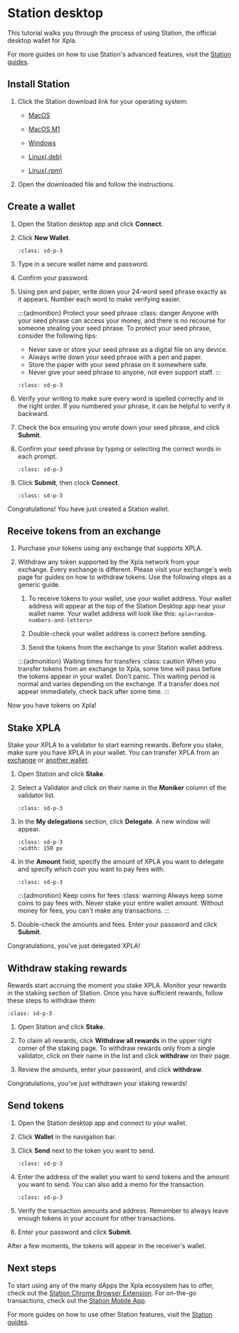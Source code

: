 # Station desktop

This tutorial walks you through the process of using Station, the official desktop wallet for Xpla.

For more guides on how to use Station's advanced features, visit the [Station guides](../_index.md).

## Install Station

1. Click the Station download link for your operating system:

   - [MacOS](https://github.com/c2xdev/station-desktop/releases/download/v1.2.0/Xpla.Station-1.2.0.dmg)

   - [MacOS M1](https://github.com/c2xdev/station-desktop/releases/download/v1.2.0/Xpla.Station-1.2.0-arm64.dmg)

   - [Windows](https://github.com/c2xdev/station-desktop/releases/download/v1.2.0/Xpla.Station.Setup.1.2.0.exe)

   - [Linux(.deb)](https://github.com/c2xdev/station-desktop/releases/download/v1.2.0/Xpla.Station_1.2.0_amd64.deb)
   - [Linux(.rpm)](https://github.com/c2xdev/station-desktop/releases/download/v1.2.0/Xpla.Station-1.2.0.x86_64.rpm)

2. Open the downloaded file and follow the instructions.

## Create a wallet

1. Open the Station desktop app and click **Connect**.

2. Click **New Wallet**. 

   ```{image} /img/screens/desktop/connect.png
   :class: sd-p-3
   ```

2. Type in a secure wallet name and password.

3. Confirm your password.

4. Using pen and paper, write down your 24-word seed phrase exactly as it appears. Number each word to make verifying easier.

   :::{admonition} Protect your seed phrase
   :class: danger
   Anyone with your seed phrase can access your money, and there is no recourse for someone stealing your seed phrase. To protect your seed phrase, consider the following tips:

   - Never save or store your seed phrase as a digital file on any device.
   - Always write down your seed phrase with a pen and paper.
   - Store the paper with your seed phrase on it somewhere safe.
   - Never give your seed phrase to anyone, not even support staff.
   :::

   ```{image} /img/screens/desktop/new-wallet.png
   :class: sd-p-3
   ```

5. Verify your writing to make sure every word is spelled correctly and in the right order. If you numbered your phrase, it can be helpful to verify it backward.

5. Check the box ensuring you wrote down your seed phrase, and click **Submit**.

6. Confirm your seed phrase by typing or selecting the correct words in each prompt.

   ```{image} /img/screens/desktop/seed.png
   :class: sd-p-3
   ```

7. Click **Submit**, then clock **Connect**. 

   ```{image} /img/screens/desktop/wallet.png
   :class: sd-p-3
   ```


Congratulations! You have just created a Station wallet.

## Receive tokens from an exchange

1. Purchase your tokens using any exchange that supports XPLA.

2. Withdraw any token supported by the Xpla network from your exchange. Every exchange is different. Please visit your exchange's web page for guides on how to withdraw tokens. Use the following steps as a generic guide.

    1. To receive tokens to your wallet, use your wallet address. Your wallet address will appear at the top of the Station Desktop app near your wallet name. Your wallet address will look like this: `xpla<random-numbers-and-letters>`

    2. Double-check your wallet address is correct before sending.

    3. Send the tokens from the exchange to your Station wallet address.

   :::{admonition} Waiting times for transfers
   :class: caution
   When you transfer tokens from an exchange to Xpla, some time will pass before the tokens appear in your wallet. Don't panic. This waiting period is normal and varies depending on the exchange. If a transfer does not appear immediately, check back after some time.
   :::

Now you have tokens on Xpla!

## Stake XPLA

Stake your XPLA to a validator to start earning rewards. Before you stake, make sure you have XPLA in your wallet. You can transfer XPLA from an [exchange](#receive-tokens-from-an-exchange) or [another wallet](../send.md).

1. Open Station and click **Stake**.

2. Select a Validator and click on their name in the **Moniker** column of the validator list.

   ```{image} /img/screens/desktop/stake-page.png
   :class: sd-p-3
   ```


3. In the **My delegations** section, click **Delegate**. A new window will appear.

   ```{image} /img/screens/desktop/stake-validator.png
   :class: sd-p-3
   :width: 150 px
   ```

4. In the **Amount** field, specify the amount of XPLA you want to delegate and specify which coin you want to pay fees with. 

   ```{image} /img/screens/desktop/stake-delegate.png
   :class: sd-p-3
   ```

   :::{admonition} Keep coins for fees
   :class: warning
   Always keep some coins to pay fees with. Never stake your entire wallet amount. Without money for fees, you can't make any transactions.
   :::

5. Double-check the amounts and fees. Enter your password and click **Submit**.

Congratulations, you've just delegated XPLA!

## Withdraw staking rewards

Rewards start accruing the moment you stake XPLA. Monitor your rewards in the staking section of Station. Once you have sufficient rewards, follow these steps to withdraw them:


   ```{image} /img/screens/desktop/stake-page.png
   :class: sd-p-3
   ```

1. Open Station and click **Stake**.

2. To claim all rewards, click **Withdraw all rewards** in the upper right corner of the staking page. To withdraw rewards only from a single validator, click on their name in the list and click **withdraw** on their page.

3. Review the amounts, enter your password, and click **withdraw**.

Congratulations, you've just withdrawn your staking rewards!

## Send tokens

1. Open the Station desktop app and connect to your wallet.

2. Click **Wallet** in the navigation bar.

3. Click **Send** next to the token you want to send.

   ```{image} /img/screens/desktop/send-wallet.png
   :class: sd-p-3
   ```

4. Enter the address of the wallet you want to send tokens and the amount you want to send. You can also add a memo for the transaction.

   ```{image} /img/screens/desktop/send-submit.png
   :class: sd-p-3
   ```

7. Verify the transaction amounts and address. Remember to always leave enough tokens in your account for other transactions.

8.  Enter your password and click **Submit**.

After a few moments, the tokens will appear in the receiver's wallet.

## Next steps

To start using any of the many dApps the Xpla ecosystem has to offer, check out the [Station Chrome Browser Extension](station-extension.md). For on-the-go transactions, check out the [Station Mobile App](station-mobile.md).

For more guides on how to use other Station features, visit the [Station guides](../_index.md).
